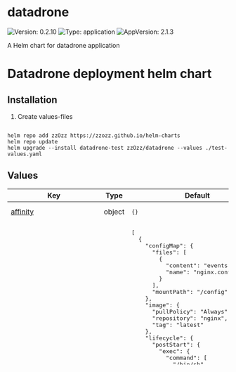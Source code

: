 # datadrone

![Version: 0.2.10](https://img.shields.io/badge/Version-0.2.10-informational?style=flat-square) ![Type: application](https://img.shields.io/badge/Type-application-informational?style=flat-square) ![AppVersion: 2.1.3](https://img.shields.io/badge/AppVersion-2.1.3-informational?style=flat-square)

A Helm chart for datadrone application

# Datadrone deployment helm chart

## Installation

1. Create values-files

~~~

~~~

~~~
helm repo add zzOzz https://zzozz.github.io/helm-charts
helm repo update
helm upgrade --install datadrone-test zzOzz/datadrone --values ./test-values.yaml
~~~

## Values

<table height="400px" >
	<thead>
		<th>Key</th>
		<th>Type</th>
		<th>Default</th>
		<th>Description</th>
	</thead>
	<tbody>
		<tr>
			<td id="affinity"><a href="./values.yaml#L6">affinity</a></td>
			<td>
object
</td>
			<td>
				<div style="max-width: 300px;">
<pre lang="json">
{}
</pre>
</div>
			</td>
			<td>containers affinity</td>
		</tr>
		<tr>
			<td id="containers"><a href="./values.yaml#L9">containers</a></td>
			<td>
list
</td>
			<td>
				<div style="max-width: 300px;">
<pre lang="json">
[
  {
    "configMap": {
      "files": [
        {
          "content": "events {\n}\nhttp {\n  server_tokens off;\n  sendfile on;\n  tcp_nopush on;\n  tcp_nodelay on;\n  keepalive_timeout 15;\n  types_hash_max_size 2048;\n  include /etc/nginx/mime.types;\n  default_type application/octet-stream;\n  access_log off;\n  error_log off;\n  gzip on;\n  gzip_disable \"msie6\";\n  include /etc/nginx/conf.d/*.conf;\n  include /etc/nginx/sites-enabled/*;\n  open_file_cache max=100;\n  server {\n    listen 80 default_server;\n    listen [::]:80 default_server;\n    # Set nginx to serve files from the shared volume!\n    root /var/www/html/public;\n    index index.php index.html;\n    server_name _;\n    location / {\n      try_files $uri /index.php$is_args$args;\n      client_max_body_size 10M;\n    }\n    location ~ ^/index\\.php(/|$) {\n      fastcgi_pass 127.0.0.1:9000;\n      fastcgi_split_path_info ^(.+\\.php)(/.*)$;\n      include fastcgi_params;\n      fastcgi_read_timeout 600;\n      client_max_body_size 10M;\n      fastcgi_param SCRIPT_FILENAME $realpath_root$fastcgi_script_name;\n      fastcgi_param DOCUMENT_ROOT $realpath_root;\n      #internal;\n    }\n    location ~ \\.php$ {\n      return 404;\n    }\n  }\n}\n",
          "name": "nginx.conf"
        }
      ],
      "mountPath": "/config"
    },
    "image": {
      "pullPolicy": "Always",
      "repository": "nginx",
      "tag": "latest"
    },
    "lifecycle": {
      "postStart": {
        "exec": {
          "command": [
            "/bin/sh",
            "-c",
            "cat /config/nginx.conf \u003e /etc/nginx/nginx.conf; nginx -s reload"
          ]
        }
      }
    },
    "name": "nginx",
    "resources": {},
    "securityContext": {
      "capabilities": {
        "add": [
          "SYS_ADMIN"
        ]
      },
      "privileged": true,
      "procMount": "Default"
    },
    "service": {
      "port": 80
    }
  },
  {
    "args": [
      "user@sftp.server.fr:/ac/lse/projets/datadrone/"
    ],
    "configMap": {
      "environment": [
        {
          "key": "DB_HOST",
          "value": "none"
        }
      ]
    },
    "image": {
      "pullPolicy": "Always",
      "repository": "registry.msh-lse.fr/php/datadrone",
      "tag": "5f52b036fde6c8c752b66c66fee71622f24a67aa"
    },
    "lifecycle": {
      "postStart": {
        "exec": {
          "command": [
            "/bin/sh",
            "-c",
            "cp -r /app/. /var/www/html;rm -fr /var/www/html/var;chown www-data:www-data /var/www/html/public"
          ]
        }
      }
    },
    "name": "app",
    "resources": {},
    "secrets": {
      "environment": [
        {
          "key": "APP_SECRET",
          "value": "very_secret_token"
        },
        {
          "key": "DATABASE_URL",
          "value": "pgsql://datadrone_user:datadrone_password@postgres-postgresql.postgres/datadrone"
        },
        {
          "key": "IMPORT_DIR",
          "value": "/srv/rsync-datadrone/Data-drone/PhotosAeriennes/"
        },
        {
          "key": "UPLOAD_DIR",
          "value": "/srv/uploads"
        },
        {
          "key": "DRONE_IMPORT_DIR",
          "value": "/srv/rsync-datadrone/Data-drone/DonneesDrone/"
        },
        {
          "key": "GEOSERVER_URL",
          "value": "https://datadrone.dev.msh-lse.fr/geoserver/csw/"
        },
        {
          "key": "GEOSERVER_ACCESS_TOKEN_SESSION_DURATION",
          "value": "300"
        },
        {
          "key": "GEOSERVER_ACCESS_TOKEN",
          "value": "even_more_very_secret_token"
        },
        {
          "key": "GEOSERVER_LICENCE_NAME",
          "value": "CRAIG"
        },
        {
          "key": "HUMANUM_DRONE_DATA_FOLDER",
          "value": "/srv/rsync-datadrone/Data-drone/DonneesDrone/"
        },
        {
          "key": "DRONE_DATA_DOWNLOAD_EXPIRATION",
          "value": "1"
        },
        {
          "key": "DRONE_DATA_DOWNLOADS_DIR",
          "value": "/tmp/zip/"
        }
      ],
      "files": [
        {
          "content": "httpuser:httppassword",
          "name": "auth"
        },
        {
          "content": "-----BEGIN OPENSSH PRIVATE KEY-----\n-----END OPENSSH PRIVATE KEY-----\n",
          "name": "id_ed25519"
        }
      ],
      "mountPath": "/config",
      "name": "datadrone-secret"
    },
    "securityContext": {
      "capabilities": {
        "add": [
          "SYS_ADMIN"
        ]
      },
      "privileged": true,
      "procMount": "Default"
    },
    "volumeMounts": [
      {
        "hostSubPath": "data",
        "mountPath": "/app/uploads"
      }
    ]
  }
]
</pre>
</div>
			</td>
			<td>list of affinitcontainers</td>
		</tr>
		<tr>
			<td id="containers[1]--args[0]"><a href="./values.yaml#L82">containers[1].args[0]</a></td>
			<td>
string
</td>
			<td>
				<div style="max-width: 300px;">
<pre lang="json">
"user@sftp.server.fr:/ac/lse/projets/datadrone/"
</pre>
</div>
			</td>
			<td>stfp user mount location</td>
		</tr>
		<tr>
			<td id="fullnameOverride"><a href="./values.yaml#L146">fullnameOverride</a></td>
			<td>
string
</td>
			<td>
				<div style="max-width: 300px;">
<pre lang="json">
"datadrone"
</pre>
</div>
			</td>
			<td></td>
		</tr>
		<tr>
			<td id="ingress--annotations"><a href="./values.yaml#L148">ingress.annotations</a></td>
			<td>
string
</td>
			<td>
				<div style="max-width: 300px;">
<pre lang="json">
null
</pre>
</div>
			</td>
			<td></td>
		</tr>
		<tr>
			<td id="ingress--enabled"><a href="./values.yaml#L149">ingress.enabled</a></td>
			<td>
bool
</td>
			<td>
				<div style="max-width: 300px;">
<pre lang="json">
true
</pre>
</div>
			</td>
			<td></td>
		</tr>
		<tr>
			<td id="ingress--hosts[0]--host"><a href="./values.yaml#L151">ingress.hosts[0].host</a></td>
			<td>
string
</td>
			<td>
				<div style="max-width: 300px;">
<pre lang="json">
"datadrone.dev.msh-lse.fr"
</pre>
</div>
			</td>
			<td></td>
		</tr>
		<tr>
			<td id="ingress--hosts[0]--paths[0]"><a href="./values.yaml#L153">ingress.hosts[0].paths[0]</a></td>
			<td>
string
</td>
			<td>
				<div style="max-width: 300px;">
<pre lang="json">
"/"
</pre>
</div>
			</td>
			<td></td>
		</tr>
		<tr>
			<td id="ingress--tls[0]--hosts[0]"><a href="./values.yaml#L156">ingress.tls[0].hosts[0]</a></td>
			<td>
string
</td>
			<td>
				<div style="max-width: 300px;">
<pre lang="json">
"datadrone.dev.msh-lse.fr"
</pre>
</div>
			</td>
			<td></td>
		</tr>
		<tr>
			<td id="ingress--tls[0]--secretName"><a href="./values.yaml#L157">ingress.tls[0].secretName</a></td>
			<td>
string
</td>
			<td>
				<div style="max-width: 300px;">
<pre lang="json">
"https-certificate"
</pre>
</div>
			</td>
			<td></td>
		</tr>
		<tr>
			<td id="nameOverride"><a href="./values.yaml#L158">nameOverride</a></td>
			<td>
string
</td>
			<td>
				<div style="max-width: 300px;">
<pre lang="json">
"datadrone"
</pre>
</div>
			</td>
			<td></td>
		</tr>
		<tr>
			<td id="namespaceOverride"><a href="./values.yaml#L159">namespaceOverride</a></td>
			<td>
string
</td>
			<td>
				<div style="max-width: 300px;">
<pre lang="json">
"datadrone"
</pre>
</div>
			</td>
			<td></td>
		</tr>
		<tr>
			<td id="nodeSelector"><a href="./values.yaml#L160">nodeSelector</a></td>
			<td>
object
</td>
			<td>
				<div style="max-width: 300px;">
<pre lang="json">
{}
</pre>
</div>
			</td>
			<td></td>
		</tr>
		<tr>
			<td id="replicaCount"><a href="./values.yaml#L161">replicaCount</a></td>
			<td>
int
</td>
			<td>
				<div style="max-width: 300px;">
<pre lang="json">
1
</pre>
</div>
			</td>
			<td></td>
		</tr>
		<tr>
			<td id="secrets--dockerConfig"><a href="./values.yaml#L163">secrets.dockerConfig</a></td>
			<td>
string
</td>
			<td>
				<div style="max-width: 300px;">
<pre lang="json">
"{\"registry.msh-lse.fr\":{\"username\":\"registry_login\",\"password\":\"registry_password\",\"email\":\"super_user@wtf.com\"}}\n"
</pre>
</div>
			</td>
			<td></td>
		</tr>
		<tr>
			<td id="secrets--registrationToken"><a href="./values.yaml#L165">secrets.registrationToken</a></td>
			<td>
string
</td>
			<td>
				<div style="max-width: 300px;">
<pre lang="json">
"xxxxxxxxx"
</pre>
</div>
			</td>
			<td></td>
		</tr>
		<tr>
			<td id="secrets--tlsCrt"><a href="./values.yaml#L166">secrets.tlsCrt</a></td>
			<td>
string
</td>
			<td>
				<div style="max-width: 300px;">
<pre lang="json">
"-----BEGIN CERTIFICATE-----\n-----END CERTIFICATE-----\n"
</pre>
</div>
			</td>
			<td></td>
		</tr>
		<tr>
			<td id="secrets--tlsKey"><a href="./values.yaml#L169">secrets.tlsKey</a></td>
			<td>
string
</td>
			<td>
				<div style="max-width: 300px;">
<pre lang="json">
"-----BEGIN PRIVATE KEY-----\n-----END PRIVATE KEY-----\n"
</pre>
</div>
			</td>
			<td></td>
		</tr>
		<tr>
			<td id="storage--enabled"><a href="./values.yaml#L173">storage.enabled</a></td>
			<td>
bool
</td>
			<td>
				<div style="max-width: 300px;">
<pre lang="json">
false
</pre>
</div>
			</td>
			<td></td>
		</tr>
		<tr>
			<td id="storage--localStoragePath"><a href="./values.yaml#L174">storage.localStoragePath</a></td>
			<td>
string
</td>
			<td>
				<div style="max-width: 300px;">
<pre lang="json">
"/opt/local-path-provisioner/datadrone"
</pre>
</div>
			</td>
			<td></td>
		</tr>
		<tr>
			<td id="storage--node"><a href="./values.yaml#L175">storage.node</a></td>
			<td>
string
</td>
			<td>
				<div style="max-width: 300px;">
<pre lang="json">
"cluster-node_name"
</pre>
</div>
			</td>
			<td></td>
		</tr>
	</tbody>
</table>
